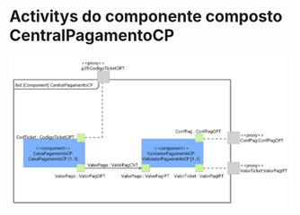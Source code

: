 # Activitys do componente composto CentralPagamentoCP

![](/doc/img/Estrutural/CentralPagamentoCP.png)



